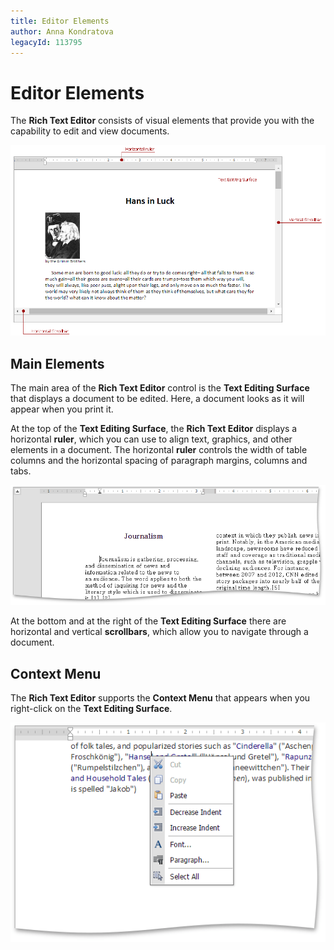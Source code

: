 ```yaml
---
title: Editor Elements
author: Anna Kondratova
legacyId: 113795
---
```

# Editor Elements
The **Rich Text Editor** consists of visual elements that provide you with the capability to edit and view documents.

![EUD_ASPxRichEdit_VisualElements](../../../images/img117724.png)

## Main Elements
The main area of the **Rich Text Editor** control is the **Text Editing Surface** that displays a document to be edited. Here, a document looks as it will appear when you print it.

At the top of the **Text Editing Surface**, the **Rich Text Editor** displays a horizontal **ruler**, which you can use to align text, graphics, and other elements in a document. The horizontal **ruler** controls the width of table columns and the horizontal spacing of paragraph margins, columns and tabs.

![EUD_ASPxRichEdit_Rulers](../../../images/img117725.png)

At the bottom and at the right of the **Text Editing Surface** there are horizontal and vertical **scrollbars**, which allow you to navigate through a document.

## Context Menu
The **Rich Text Editor** supports the **Context Menu** that appears when you right-click on the **Text Editing Surface**.

![EUD_ASPxRichEdit_ContextMenu](../../../images/img117726.png)